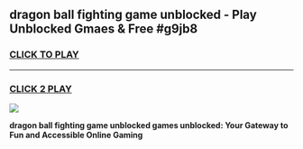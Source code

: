 
## dragon ball fighting game unblocked - Play Unblocked Gmaes & Free #g9jb8
<h3>
<a href="https://news.freeplayer.one?title=dragon_ball_fighting_game_unblocked&ref=24F">CLICK TO PLAY</a></h3>
<hr>

<h3>
<a href="https://news.freeplayer.one?title=dragon_ball_fighting_game_unblocked&ref=24F">CLICK 2 PLAY</a>
  
</h3>

<a href="https://news.freeplayer.one?title=dragon_ball_fighting_game_unblocked&ref=24F/"><img src="https://clearcache.store/games.png"></a>


**dragon ball fighting game unblocked games unblocked: Your Gateway to Fun and Accessible Online Gaming**
